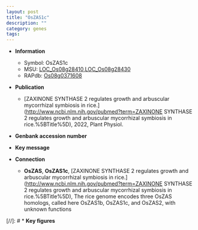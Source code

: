 ```yaml
---
layout: post
title: "OsZAS1c"
description: ""
category: genes
tags: 
---
```


* **Information**  
    + Symbol: OsZAS1c  
    + MSU: [LOC_Os08g28410](http://rice.uga.edu/cgi-bin/ORF_infopage.cgi?orf=LOC_Os08g28410),[LOC_Os08g28430](http://rice.uga.edu/cgi-bin/ORF_infopage.cgi?orf=LOC_Os08g28430)  
    + RAPdb: [Os08g0371608](http://rapdb.dna.affrc.go.jp/viewer/gbrowse_details/irgsp1?name=Os08g0371608)  

* **Publication**  
    + [ZAXINONE SYNTHASE 2 regulates growth and arbuscular mycorrhizal symbiosis in rice.](http://www.ncbi.nlm.nih.gov/pubmed?term=ZAXINONE SYNTHASE 2 regulates growth and arbuscular mycorrhizal symbiosis in rice.%5BTitle%5D), 2022, Plant Physiol.

* **Genbank accession number**  

* **Key message**  

* **Connection**  
    + __OsZAS__, __OsZAS1c__, [ZAXINONE SYNTHASE 2 regulates growth and arbuscular mycorrhizal symbiosis in rice.](http://www.ncbi.nlm.nih.gov/pubmed?term=ZAXINONE SYNTHASE 2 regulates growth and arbuscular mycorrhizal symbiosis in rice.%5BTitle%5D),  The rice genome encodes three OsZAS homologs, called here OsZAS1b, OsZAS1c, and OsZAS2, with unknown functions

[//]: # * **Key figures**  


